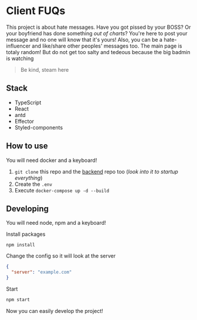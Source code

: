 # Client FUQs

This project is about hate messages. Have you got pissed by your BOSS? Or your boyfriend has done something *out of charts*? You're here to post your message and no one will know that it's yours! Also, you can be a hate-influencer and like/share other peoples' messages too. The main page is totaly random! But do not get too salty and tedeous because the big badmin is watching

> Be kind, steam here

## Stack
- TypeScript
- React
- antd
- Effector
- Styled-components

## How to use

You will need docker and a keyboard!

1. `git clone` this repo and the [backend](https://github.com/RipDevil/server-FUQs) repo too (*look into it to startup everything*)
2. Create the `.env`
3. Execute `docker-compose up -d --build`

## Developing

You will need node, npm and a keyboard!

Install packages

```
npm install
```

Change the config so it will look at the server

```json
{
  "server": "example.com"
}
```

Start

```bash
npm start
```

Now you can easily develop the project!